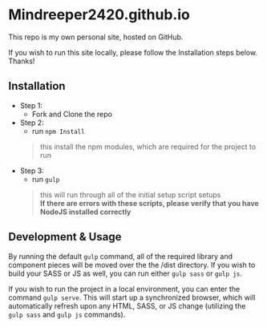 # Mindreeper2420.github.io
This repo is my own personal site, hosted on GitHub.

If you wish to run this site locally, please follow the Installation steps below. Thanks!

## Installation
* Step 1:
  - Fork and Clone the repo
* Step 2:
  - run `npm Install`
  <blockquote>
    this install the npm modules, which are required for the project to run
  </blockquote>
* Step 3:
  - run `gulp`
  <blockquote>
    this will run through all of the initial setup script setups<br />
    <strong>If there are errors with these scripts, please verify that you have NodeJS installed correctly</strong>
  </blockquote>

## Development &amp; Usage
 By running the default `gulp` command, all of the required library and component pieces will be moved over the the /dist directory. If you wish to build your SASS or JS as well, you can run either `gulp sass` or `gulp js`.
 
 If you wish to run the project in a local environment, you can enter the command `gulp serve`. This will start up a synchronized browser, which will automatically refresh upon any HTML, SASS, or JS change (utilizing the `gulp sass` and `gulp js` commands).
